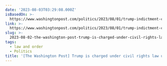 ```yaml
---
date: '2023-08-03T03:29:08.000Z'
isBasedOn: >-
  https://www.washingtonpost.com/politics/2023/08/01/trump-indictment-civil-rights-law
link: >-
  https://www.washingtonpost.com/politics/2023/08/01/trump-indictment-civil-rights-law
slug: >-
  2023-08-02-the-washington-post-trump-is-charged-under-civil-rights-law-used-to-prose
tags:
  - law and order
  - Politics
title: '[The Washington Post] Trump is charged under civil rights law used to prose'
---
```


